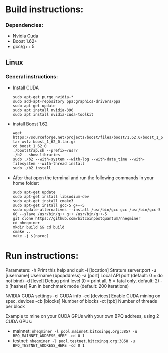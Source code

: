 # Build instructions:

### Dependencies:
  - Nvidia Cuda
  - Boost 1.62+
  - gcc/g++ 5

## Linux
### General instructions:
  - Install CUDA
    ````
    sudo apt-get purge nvidia-*
    sudo add-apt-repository ppa:graphics-drivers/ppa
    sudo apt-get update
    sudo apt install nvidia-396
    sudo apt install nvidia-cuda-toolkit
    ````

  - install Boost 1.62
	````
	wget https://sourceforge.net/projects/boost/files/boost/1.62.0/boost_1_62_0.tar.gz
	tar xvfz boost_1_62_0.tar.gz
	cd boost_1_62_0
	./bootstrap.sh --prefix=/usr/
	./b2 --show-libraries
	sudo ./b2 --with-system --with-log --with-date_time --with-filesystem --with-thread install
	sudo ./b2 install
	````
  - After that open the terminal and run the following commands in your home folder:
	````
	sudo apt-get update 
	sudo apt-get install libsodium-dev
	sudo apt-get install cmake3
	sudo apt-get install gcc-5 g++-5
	sudo update-alternatives --install /usr/bin/gcc gcc /usr/bin/gcc-5 60 --slave /usr/bin/g++ g++ /usr/bin/g++-5
	git clone https://github.com/bitcoinpostquantum/nheqminer
	cd nheqminer
	mkdir build && cd build
	cmake ..
	make -j $(nproc)
	````
	  
# Run instructions:

Parameters: 
	-h		Print this help and quit
	-l [location]	Stratum server:port
	-u [username]	Username (bpqaddress)
	-a [port]	Local API port (default: 0 = do not bind)
	-d [level]	Debug print level (0 = print all, 5 = fatal only, default: 2)
	-b [hashes] Run in benchmark mode (default: 200 iterations)

NVIDIA CUDA settings
	-ci		CUDA info
	-cd [devices]	Enable CUDA mining on spec. devices
	-cb [blocks]	Number of blocks
	-ct [tpb]	Number of threads per block
  
Example to mine on your CUDA GPUs with your own BPQ address, using 2 CUDA GPUs:
- mainnet:
        `nheqminer -l pool.mainnet.bitcoinpq.org:3857 -u BPQ_MAINNET_ADDRESS_HERE -cd 0 1`
- testnet:
        `nheqminer -l pool.testnet.bitcoinpq.org:3858 -u BPQ_TESTNET_ADDRESS_HERE -cd 0 1`


